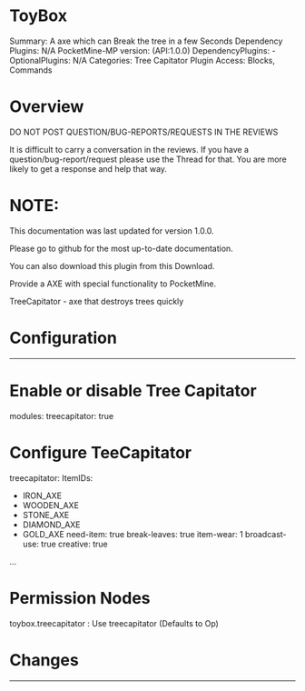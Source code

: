 # ToyBox
Summary: A axe which can Break the tree in a few Seconds
Dependency Plugins: N/A
PocketMine-MP version: (API:1.0.0)
DependencyPlugins: -
OptionalPlugins: N/A
Categories: Tree Capitator
Plugin Access: Blocks, Commands

# Overview
DO NOT POST QUESTION/BUG-REPORTS/REQUESTS IN THE REVIEWS

It is difficult to carry a conversation in the reviews. If you have a question/bug-report/request please use the Thread for that. You are more likely to get a response and help that way.

# NOTE:

This documentation was last updated for version 1.0.0.

Please go to github for the most up-to-date documentation.

You can also download this plugin from this <a> <href src=""> Download. </a>

Provide a AXE with special functionality to PocketMine.

TreeCapitator - axe that destroys trees quickly

# Configuration
---

# Enable or disable Tree Capitator
modules:
  treecapitator: true

# Configure TeeCapitator
treecapitator:
  ItemIDs:
  - IRON_AXE
  - WOODEN_AXE
  - STONE_AXE
  - DIAMOND_AXE
  - GOLD_AXE
  need-item: true
  break-leaves: true
  item-wear: 1
  broadcast-use: true
  creative: true

...
# Permission Nodes
toybox.treecapitator : Use treecapitator (Defaults to Op)
  
# Changes
--------
